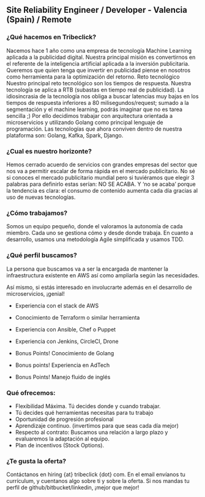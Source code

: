 ## Site Reliability Engineer / Developer - Valencia (Spain) / Remote

### ¿Qué hacemos en Tribeclick?
Nacemos hace 1 año como una empresa de tecnología Machine Learning aplicada a la publicidad digital. Nuestra principal misión es convertirnos en el referente de la inteligencia artificial aplicada a la inversión publicitaria. Queremos que quien tenga que invertir en publicidad piense en nosotros como herramienta para la optimización del retorno.
Reto tecnológico
Nuestro principal reto tecnológico son los tiempos de respuesta. Nuestra tecnología se aplica a RTB (subastas en tiempo real de publicidad). La idiosincrasia de la tecnología nos obliga a buscar latencias muy bajas en los tiempos de respuesta inferiores a 80 milisegundos/request; sumado a la segmentación y el machine learning, podrás imaginar que no es tarea sencilla ;) Por ello decidimos trabajar con arquitectura orientada a microservicios y utilizando Golang como principal lenguaje de programación. Las tecnologías que ahora conviven dentro de nuestra plataforma son: Golang, Kafka, Spark, Django.

### ¿Cual es nuestro horizonte?
Hemos cerrado acuerdo de servicios con grandes empresas del sector que nos va a permitir escalar de forma rápida en el mercado publicitario. No sé si conoces el mercado publicitario mundial pero si tuviéramos que elegir 3 palabras para definirlo estas serían: NO SE ACABA. Y ‘no se acaba’ porque la tendencia es clara: el consumo de contenido aumenta cada día gracias al uso de nuevas tecnologías.

### ¿Cómo trabajamos?
Somos un equipo pequeño, donde el valoramos la autonomía de cada miembro. Cada uno se gestiona cómo y desde donde trabaja. En cuanto a desarrollo, usamos una metodología Agile simplificada y usamos TDD.

### ¿Qué perfil buscamos?

La persona que buscamos va a ser la encargada de mantener la infraestructura existente en AWS así como ampliarla según las necesidades. 

Así mismo, si estás interesado en involucrarte además en el desarrollo de microservicios, ¡genial!

- Experiencia con el stack de AWS
- Conocimiento de Terraform o similar herramienta
- Experiencia con Ansible, Chef o Puppet
- Experiencia con Jenkins, CircleCI, Drone

- Bonus Points! Conocimiento de Golang
- Bonus points! Experiencia en AdTech
- Bonus Points! Manejo fluido de inglés

### Qué ofrecemos:
- Flexibilidad Máxima. Tú decides donde y cuando trabajar.
- Tú decides qué herramientas necesitas para tu trabajo
- Oportunidad de progresión profesional
- Aprendizaje continuo. (invertimos para que seas cada día mejor)
- Respecto al contrato: Buscamos una relación a largo plazo y evaluaremos la adaptación al equipo.
- Plan de incentivos (Stock Options).

### ¿Te gusta la oferta?
Contáctanos en hiring {at} tribeclick {dot} com. En el email envíanos tu currículum, y cuentanos algo sobre ti y sobre la oferta. Si nos mandas tu perfil de github/bitbucket/linkedin, ¡mejor que mejor!
